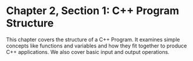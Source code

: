 # Chapter 2, Section 1: C++ Program Structure

This chapter covers the structure of a C++ Program. It examines simple concepts like functions and variables and how they fit together to produce C++ applications. We also cover basic input and output operations.
